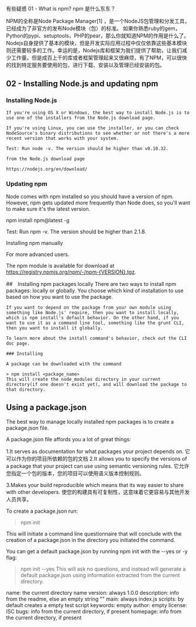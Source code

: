 
有些疑惑
01 - What is npm?
    npm 是什么东东？

NPM的全称是Node Package Manager[1]  ，是一个NodeJS包管理和分发工具，已经成为了非官方的发布Node模块（包）的标准。
如果你熟悉ruby的gem，Python的pypi、setuptools，PHP的pear，那么你就知道NPM的作用是什么了。
Nodejs自身提供了基本的模块，但是开发实际应用过程中仅仅依靠这些基本模块则还需要较多的工作。幸运的是，Nodejs库和框架为我们提供了帮助，让我们减少工作量。但是成百上千的库或者框架管理起来又很麻烦，有了NPM，可以很快的找到特定服务要使用的包，进行下载、安装以及管理已经安装的包。



## 02 - Installing Node.js and updating npm
### Installing Node.js
    If you're using OS X or Windows, the best way to install Node.js is to use one of the installers from the Node.js download page.

    If you're using Linux, you can use the installer, or you can check NodeSource's binary distributions to see whether or not there's a more recent version that works with your system.

    Test: Run node -v. The version should be higher than v0.10.32.

    from the Node.js download page

    https://nodejs.org/en/download/

### Updating npm

Node comes with npm installed so you should have a version of npm. However, npm gets updated more frequently than Node does, so you'll want to make sure it's the latest version.

npm install npm@latest -g

Test: Run npm -v. The version should be higher than 2.1.8.

Installing npm manually

For more advanced users.

The npm module is available for download at https://registry.npmjs.org/npm/-/npm-{VERSION}.tgz.


##　Installing npm packages locally
    There are two ways to install npm packages: locally or globally. You choose which kind of installation to use based on how you want to use the package.

    If you want to depend on the package from your own module using something like Node.js' require, then you want to install locally, which is npm install's default behavior. On the other hand, if you want to use it as a command line tool, something like the grunt CLI, then you want to install it globally.

    To learn more about the install command's behavior, check out the CLI doc page.

    ### Installing

    A package can be downloaded with the command

    > npm install <package_name>
    This will create the node_modules directory in your current directory(if one doesn't exist yet), and will download the package to that directory.


## Using a package.json

The best way to manage locally installed npm packages is to create a package.json file.

A package.json file affords you a lot of great things:

1.It serves as documentation for what packages your project depends on.
它可以作为你的项目所依赖的包的文档
2.It allows you to specify the versions of a package that your project can use using semantic versioning rules.
它允许您指定一个包的版本，您的项目可以使用语义版本控制规则。

3.Makes your build reproducible which means that its way easier to share with other developers.
使您的构建具有可复制性，这意味着它更容易与其他开发人员共享。


To create a package.json run:

> npm init

This will initiate a command line questionnaire that will conclude with the creation of a package.json in the directory you initiated the command.

You can get a default package.json by running npm init with the --yes or -y flag:

> npm init --yes
This will ask no questions, and instead will generate a default package.json using information extracted from the current directory.

name: the current directory name
version: always 1.0.0
description: info from the readme, else an empty string ""
main: always index.js
scripts: by default creates a empty test script
keywords: empty
author: empty
license: ISC
bugs: info from the current directory, if present
homepage: info from the current directory, if present